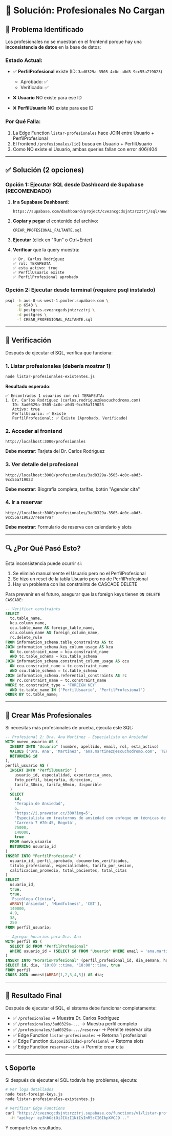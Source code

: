 # 🔧 Solución: Profesionales No Cargan

## 🐛 Problema Identificado

Los profesionales no se muestran en el frontend porque hay una **inconsistencia de datos** en la base de datos:

### Estado Actual:
- ✅ **PerfilProfesional** existe (ID: `3ad0329a-3505-4c0c-a0d3-9cc55a719023`)
  - Aprobado: ✅
  - Verificado: ✅

- ❌ **Usuario** NO existe para ese ID
- ❌ **PerfilUsuario** NO existe para ese ID

### Por Qué Falla:
1. La Edge Function `listar-profesionales` hace JOIN entre Usuario + PerfilProfesional
2. El frontend `/profesionales/[id]` busca en Usuario + PerfilUsuario
3. Como NO existe el Usuario, ambas queries fallan con error 406/404

---

## ✅ Solución (2 opciones)

### Opción 1: Ejecutar SQL desde Dashboard de Supabase (RECOMENDADO)

1. **Ir a Supabase Dashboard**:
   ```
   https://supabase.com/dashboard/project/cvezncgcdsjntzrzztrj/sql/new
   ```

2. **Copiar y pegar** el contenido del archivo:
   ```
   CREAR_PROFESIONAL_FALTANTE.sql
   ```

3. **Ejecutar** (click en "Run" o Ctrl+Enter)

4. **Verificar** que la query muestra:
   ```
   ✅ Dr. Carlos Rodríguez
   ✅ rol: TERAPEUTA
   ✅ esta_activo: true
   ✅ PerfilUsuario existe
   ✅ PerfilProfesional aprobado
   ```

### Opción 2: Ejecutar desde terminal (requiere psql instalado)

```bash
psql -h aws-0-us-west-1.pooler.supabase.com \
     -p 6543 \
     -U postgres.cvezncgcdsjntzrzztrj \
     -d postgres \
     -f CREAR_PROFESIONAL_FALTANTE.sql
```

---

## 🧪 Verificación

Después de ejecutar el SQL, verifica que funciona:

### 1. Listar profesionales (debería mostrar 1)
```bash
node listar-profesionales-existentes.js
```

**Resultado esperado**:
```
✅ Encontrados 1 usuarios con rol TERAPEUTA:
1. Dr. Carlos Rodríguez (carlos.rodriguez@escuchodromo.com)
   ID: 3ad0329a-3505-4c0c-a0d3-9cc55a719023
   Activo: true
   PerfilUsuario: ✅ Existe
   PerfilProfesional: ✅ Existe (Aprobado, Verificado)
```

### 2. Acceder al frontend
```
http://localhost:3000/profesionales
```

**Debe mostrar**: Tarjeta del Dr. Carlos Rodríguez

### 3. Ver detalle del profesional
```
http://localhost:3000/profesionales/3ad0329a-3505-4c0c-a0d3-9cc55a719023
```

**Debe mostrar**: Biografía completa, tarifas, botón "Agendar cita"

### 4. Ir a reservar
```
http://localhost:3000/profesionales/3ad0329a-3505-4c0c-a0d3-9cc55a719023/reservar
```

**Debe mostrar**: Formulario de reserva con calendario y slots

---

## 🔍 ¿Por Qué Pasó Esto?

Esta inconsistencia puede ocurrir si:
1. Se eliminó manualmente el Usuario pero no el PerfilProfesional
2. Se hizo un reset de la tabla Usuario pero no de PerfilProfesional
3. Hay un problema con las constraints de CASCADE DELETE

Para prevenir en el futuro, asegurar que las foreign keys tienen `ON DELETE CASCADE`:

```sql
-- Verificar constraints
SELECT
  tc.table_name,
  kcu.column_name,
  ccu.table_name AS foreign_table_name,
  ccu.column_name AS foreign_column_name,
  rc.delete_rule
FROM information_schema.table_constraints AS tc
JOIN information_schema.key_column_usage AS kcu
  ON tc.constraint_name = kcu.constraint_name
  AND tc.table_schema = kcu.table_schema
JOIN information_schema.constraint_column_usage AS ccu
  ON ccu.constraint_name = tc.constraint_name
  AND ccu.table_schema = tc.table_schema
JOIN information_schema.referential_constraints AS rc
  ON rc.constraint_name = tc.constraint_name
WHERE tc.constraint_type = 'FOREIGN KEY'
  AND tc.table_name IN ('PerfilUsuario', 'PerfilProfesional')
ORDER BY tc.table_name;
```

---

## 📝 Crear Más Profesionales

Si necesitas más profesionales de prueba, ejecuta este SQL:

```sql
-- Profesional 2: Dra. Ana Martínez - Especialista en Ansiedad
WITH nuevo_usuario AS (
  INSERT INTO "Usuario" (nombre, apellido, email, rol, esta_activo)
  VALUES ('Dra. Ana', 'Martínez', 'ana.martinez@escuchodromo.com', 'TERAPEUTA', true)
  RETURNING id
),
perfil_usuario AS (
  INSERT INTO "PerfilUsuario" (
    usuario_id, especialidad, experiencia_anos,
    foto_perfil, biografia, direccion,
    tarifa_30min, tarifa_60min, disponible
  )
  SELECT
    id,
    'Terapia de Ansiedad',
    6,
    'https://i.pravatar.cc/300?img=5',
    'Especialista en trastornos de ansiedad con enfoque en técnicas de mindfulness y CBT.',
    'Carrera 7 #70-45, Bogotá',
    75000,
    140000,
    true
  FROM nuevo_usuario
  RETURNING usuario_id
)
INSERT INTO "PerfilProfesional" (
  usuario_id, perfil_aprobado, documentos_verificados,
  titulo_profesional, especialidades, tarifa_por_sesion,
  calificacion_promedio, total_pacientes, total_citas
)
SELECT
  usuario_id,
  true,
  true,
  'Psicóloga Clínica',
  ARRAY['Ansiedad', 'Mindfulness', 'CBT'],
  140000,
  4.9,
  38,
  250
FROM perfil_usuario;

-- Agregar horarios para Dra. Ana
WITH perfil AS (
  SELECT id FROM "PerfilProfesional"
  WHERE usuario_id = (SELECT id FROM "Usuario" WHERE email = 'ana.martinez@escuchodromo.com')
)
INSERT INTO "HorarioProfesional" (perfil_profesional_id, dia_semana, hora_inicio, hora_fin, activo)
SELECT id, dia, '10:00'::time, '18:00'::time, true
FROM perfil
CROSS JOIN unnest(ARRAY[1,2,3,4,5]) AS dia;
```

---

## 🚀 Resultado Final

Después de ejecutar el SQL, el sistema debe funcionar completamente:

- ✅ `/profesionales` → Muestra Dr. Carlos Rodríguez
- ✅ `/profesionales/3ad0329a-...` → Muestra perfil completo
- ✅ `/profesionales/3ad0329a-.../reservar` → Permite reservar cita
- ✅ Edge Function `listar-profesionales` → Retorna 1 profesional
- ✅ Edge Function `disponibilidad-profesional` → Retorna slots
- ✅ Edge Function `reservar-cita` → Permite crear cita

---

## 📞 Soporte

Si después de ejecutar el SQL todavía hay problemas, ejecuta:

```bash
# Ver logs detallados
node test-foreign-keys.js
node listar-profesionales-existentes.js

# Verificar Edge Functions
curl "https://cvezncgcdsjntzrzztrj.supabase.co/functions/v1/listar-profesionales" \
  -H "apikey: eyJhbGciOiJIUzI1NiIsInR5cCI6IkpXVCJ9..."
```

Y comparte los resultados.
